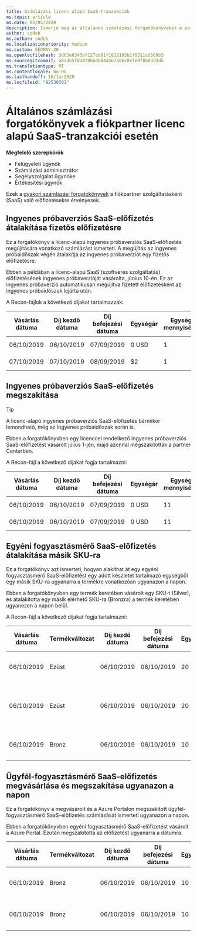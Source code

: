 ```yaml
---
title: Számlázási licenc alapú SaaS-tranzakciók
ms.topic: article
ms.date: 05/05/2020
description: Ismerje meg az általános számlázási forgatókönyveket a partnervállalat licencelési, szoftveres (SaaS) tranzakciói esetében.
author: sodeb
ms.author: sodeb
ms.localizationpriority: medium
ms.custom: SEOMAY.20
ms.openlocfilehash: 3d63e8345bf127cb91f1812193b1f0311cd569b3
ms.sourcegitcommit: a8adb5f044f06bd684a5b7a06c8efe9f8b03d2db
ms.translationtype: MT
ms.contentlocale: hu-HU
ms.lasthandoff: 10/14/2020
ms.locfileid: "92530301"
---
```

# <a name="common-billing-scenarios-for-license-based-saas-transactions-in-partner-center"></a>Általános számlázási forgatókönyvek a fiókpartner licenc alapú SaaS-tranzakciói esetén

**Megfelelő szerepkörök**

- Felügyeleti ügynök
- Számlázási adminisztrátor
- Segélyszolgálat ügynöke
- Értékesítési ügynök


Ezek a [gyakori számlázási forgatókönyvek](common-billing-scenarios.md) a fiókpartner szolgáltatásként (SaaS) való előfizetésekre érvényesek.

## <a name="convert-a-free-trial-saas-subscription-to-a-paid-subscription"></a>Ingyenes próbaverziós SaaS-előfizetés átalakítása fizetős előfizetésre

Ez a forgatókönyv a licenc-alapú ingyenes próbaverziós SaaS-előfizetés megújítására vonatkozó számlázást ismerteti. A megújítás az ingyenes próbaidőszak végén átalakítja az ingyenes próbaverziót egy fizetős előfizetésre.

Ebben a példában a licenc-alapú SaaS (szoftveres szolgáltatás) előfizetésének ingyenes próbaverzióját vásárolta, június 10-én. Ez az ingyenes próbaverzió automatikusan megújítva fizetett előfizetésként az ingyenes próbaidőszak lejárta után.

A Recon-fájlok a következő díjakat tartalmazzák:

| Vásárlás dátuma | Díj kezdő dátuma | Díj befejezési dátuma | Egységár | Egység mennyisége | Teljes összeg | Díj típusa | Előfizetés leírása |
| ------------- | ----------------- | --------------- | ---------- | ------------- | ------------ | ----------- | ----------------- |
| 06/10/2019 | 06/10/2019 | 07/09/2019 | 0 USD | 1 | 0 USD | Új | Ingyenes próbaidőszak |
| 07/10/2019 | 07/10/2019 | 08/09/2019 | $2 | 1 | $2 | Frissítés | Fizetős előfizetés |

## <a name="cancel-a-free-trial-saas-subscription"></a>Ingyenes próbaverziós SaaS-előfizetés megszakítása

> [!TIP]
> A licenc-alapú ingyenes próbaverziós SaaS-előfizetés bármikor lemondható, még az ingyenes próbaidőszak során is.

Ebben a forgatókönyvben egy licenccel rendelkező ingyenes próbaverziós SaaS-előfizetést vásárolt július 1-jén, majd azonnal megszakították a partner Centerben.

A Recon-fájl a következő díjakat fogja tartalmazni:

| Vásárlás dátuma | Díj kezdő dátuma | Díj befejezési dátuma | Egységár | Egység mennyisége | Teljes összeg | Díj típusa | Előfizetés leírása |
| ------------- | ----------------- | --------------- | ---------- | ------------- | ------------ | ----------- | ----------------- |
| 06/10/2019 | 06/10/2019 | 07/09/2019 | 0 USD | 11 | 0 USD | Új | Ingyenes próbaidőszak |
| 06/10/2019 | 06/10/2019 | 07/09/2019 | 0 USD | 11 | 0 USD | Mégse | Ingyenes próbaidőszak |

## <a name="convert-custom-meter-saas-subscription-to-another-sku"></a>Egyéni fogyasztásmérő SaaS-előfizetés átalakítása másik SKU-ra

Ez a forgatókönyv azt ismerteti, hogyan alakíthat át egy egyéni fogyasztásmérő SaaS-előfizetést egy adott készletet tartalmazó egységből egy másik SKU-ra ugyanarra a termékre vonatkozóan ugyanazon a napon.

Ebben a forgatókönyvben egy termék keretében vásárolt egy SKU-t (Silver), és átalakította egy másik elérhető SKU-ra (Bronzra) a termék keretében ugyanezen a napon belül.

A Recon-fájl a következő díjakat fogja tartalmazni:

| Vásárlás dátuma | Termékváltozat | Díj kezdő dátuma | Díj befejezési dátuma | Egységár | Egység mennyisége | Teljes összeg | Díj típusa | Előfizetés leírása |
| ------------- | ----------------- | ----------------- | --------------- | ---------- | ------------- | ------------ | ----------- | ----------------- |
| 06/10/2019 | Ezüst | 06/10/2019 | 06/10/2019 | 20 USD | 1 | 20 USD | Új | Egyéni fogyasztásmérő SaaS-előfizetés |
| 06/10/2019 | Ezüst | 06/10/2019 | 06/10/2019 | 20 USD | 1 | – $20 | Konvertálás | Arányos számlázás az egyéni fogyasztásmérő SaaS-előfizetéséhez |
| 06/10/2019 | Bronz | 06/10/2019 | 06/10/2019 | 10 USD | 1 | 10 USD | Konvertálás | Egyéni fogyasztásmérő SaaS-előfizetés |

## <a name="purchase-and-cancel-a-customer-meter-saas-subscription-on-same-date"></a>Ügyfél-fogyasztásmérő SaaS-előfizetés megvásárlása és megszakítása ugyanazon a napon

Ez a forgatókönyv a megvásárolt és a Azure Portalon megszakított ügyfél-fogyasztásmérő SaaS-előfizetés számlázását ismerteti ugyanazon a napon.

Ebben a forgatókönyvben egyéni fogyasztásmérő SaaS-előfizetést vásárolt a Azure Portal. Ezután megszakította az előfizetést ugyanarra a dátumra.

| Vásárlás dátuma | Termékváltozat | Díj kezdő dátuma | Díj befejezési dátuma | Egységár | Egység mennyisége | Teljes összeg | Díj típusa | Előfizetés leírása |
| ------------- | ------------- |----------------- | --------------- | ---------- | ------------- | ------------ | ----------- | ----------------- |
| 06/10/2019 | Bronz | 06/10/2019 | 06/10/2019 | 10 USD | 1 | 10 USD | Új | Egyéni fogyasztásmérő SaaS-előfizetés |
| 06/10/2019 | Bronz | 06/10/2019 | 06/10/2019 | 10 USD | 1 | – $10 | CancelImmediate | Egyéni fogyasztásmérő SaaS-előfizetés |
